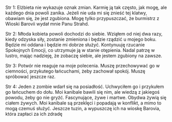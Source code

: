 Str 1:
Elżbieta nie wykazuje oznak zmian.
Karmię ją tak często, jak mogę, ale każdego dnia powoli zanika.
Jeżeli nie uda mi się znieść tej klatwy, obawiam się, że jest zgubiona.
Mogę tylko przypuszczać, że burmistrz z Wioski Barovii wydał mnie Panu Strahd.

Str 2:
Młoda kobieta powoli dochodzi do siebie.
Wziąłem od niej dwa razy, kiedy odzyska siły, zostanie zmieniona i będzie rządzić u mojego boku.
Będzie mi oddana i będzie mi dobrze służyć.
Kontynuuję rzucanie Spokojnych Emocji, co utrzymuje ją w stanie otępienia.
Nadal patrzę w lustro, mając nadzieję, że zobaczę siebie, ale jestem zgubiony na zawsze.

Str 3:
Potwór nie reaguje na moje polecenia. Muszę przechowywać go w ciemności, przykutego łańcuchami, żeby zachował spokój.
Muszę spróbować jeszcze raz.

Str 4:
Jeden z zombie wdarł się na posiadłość. Uchwyciłem go i przykułem go łańcuchem do dołu. 
Moi kanibale bawili się nim, ale wiedzą z jakiegoś powodu, żeby go nie gryźć.
Fascynujące, żywe i martwe. Obydwa żywią się ciałem żywych.
Moi kanibale są przeklęci i popadają w konflikt, a mimo to mogą czemuś służyć.
Jeszcze tuzin, a wypuszczę ich na wioskę Barovia, która zapłaci za ich zdradę